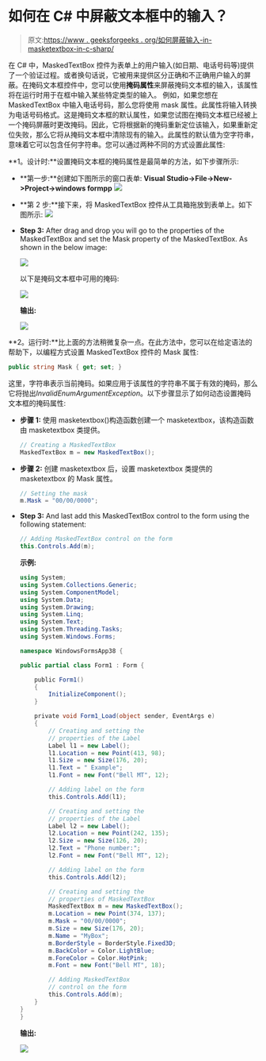 # 如何在 C# 中屏蔽文本框中的输入？

> 原文:[https://www . geeksforgeeks . org/如何屏蔽输入-in-masketextbox-in-c-sharp/](https://www.geeksforgeeks.org/how-to-mask-input-in-maskedtextbox-in-c-sharp/)

在 C# 中，MaskedTextBox 控件为表单上的用户输入(如日期、电话号码等)提供了一个验证过程。或者换句话说，它被用来提供区分正确和不正确用户输入的屏蔽。在掩码文本框控件中，您可以使用**掩码属性**来屏蔽掩码文本框的输入，该属性将在运行时用于在框中输入某些特定类型的输入。
例如，如果您想在 MaskedTextBox 中输入电话号码，那么您将使用 mask 属性。此属性将输入转换为电话号码格式。这是掩码文本框的默认属性，如果您试图在掩码文本框已经被上一个掩码屏蔽时更改掩码。因此，它将根据新的掩码重新定位该输入，如果重新定位失败，那么它将从掩码文本框中清除现有的输入。此属性的默认值为空字符串，意味着它可以包含任何字符串。您可以通过两种不同的方式设置此属性:

**1。设计时:**设置掩码文本框的掩码属性是最简单的方法，如下步骤所示:

*   **第一步:**创建如下图所示的窗口表单:
    **Visual Studio->File->New->Project->windows formpp**
    ![](img/de9202f1f4646167e60ea580d67273d9.png)
*   **第 2 步:**接下来，将 MaskedTextBox 控件从工具箱拖放到表单上。如下图所示:
    ![](img/696b640abfbffd1882d7239ad47f0669.png)
*   **Step 3:** After drag and drop you will go to the properties of the MaskedTextBox and set the Mask property of the MaskedTextBox. As shown in the below image:

    ![](img/2147921221c2ceed868f9806dba57d78.png)

    以下是掩码文本框中可用的掩码:

    ![](img/99f34c50d99af8bb90272002c4234a1e.png)

    **输出:**

    ![](img/510ef5b66e0f1f606d0aced1c06f51c6.png)

**2。运行时:**比上面的方法稍微复杂一点。在此方法中，您可以在给定语法的帮助下，以编程方式设置 MaskedTextBox 控件的 Mask 属性:

```cs
public string Mask { get; set; }
```

这里，字符串表示当前掩码。如果应用于该属性的字符串不属于有效的掩码，那么它将抛出*InvalidEnumArgumentException*。以下步骤显示了如何动态设置掩码文本框的掩码属性:

*   **步骤 1:** 使用 masketextbox()构造函数创建一个 masketextbox，该构造函数由 masketextbox 类提供。

    ```cs
    // Creating a MaskedTextBox
    MaskedTextBox m = new MaskedTextBox();

    ```

*   **步骤 2:** 创建 masketextbox 后，设置 masketextbox 类提供的 masketextbox 的 Mask 属性。

    ```cs
    // Setting the mask
    m.Mask = "00/00/0000"; 

    ```

*   **Step 3:** And last add this MaskedTextBox control to the form using the following statement:

    ```cs
    // Adding MaskedTextBox control on the form
    this.Controls.Add(m);

    ```

    **示例:**

    ```cs
    using System;
    using System.Collections.Generic;
    using System.ComponentModel;
    using System.Data;
    using System.Drawing;
    using System.Linq;
    using System.Text;
    using System.Threading.Tasks;
    using System.Windows.Forms;

    namespace WindowsFormsApp38 {

    public partial class Form1 : Form {

        public Form1()
        {
            InitializeComponent();
        }

        private void Form1_Load(object sender, EventArgs e)
        {
            // Creating and setting the  
            // properties of the Label
            Label l1 = new Label();
            l1.Location = new Point(413, 98);
            l1.Size = new Size(176, 20);
            l1.Text = " Example";
            l1.Font = new Font("Bell MT", 12);

            // Adding label on the form
            this.Controls.Add(l1);

            // Creating and setting the 
            // properties of the Label
            Label l2 = new Label();
            l2.Location = new Point(242, 135);
            l2.Size = new Size(126, 20);
            l2.Text = "Phone number:";
            l2.Font = new Font("Bell MT", 12);

            // Adding label on the form
            this.Controls.Add(l2);

            // Creating and setting the 
            // properties of MaskedTextBox
            MaskedTextBox m = new MaskedTextBox();
            m.Location = new Point(374, 137);
            m.Mask = "00/00/0000";
            m.Size = new Size(176, 20);
            m.Name = "MyBox";
            m.BorderStyle = BorderStyle.Fixed3D;
            m.BackColor = Color.LightBlue;
            m.ForeColor = Color.HotPink;
            m.Font = new Font("Bell MT", 18);

            // Adding MaskedTextBox
            // control on the form
            this.Controls.Add(m);
        }
    }
    }
    ```

    **输出:**

    ![](img/04e6b2850f5b9617ab224da2a8f7d9bd.png)